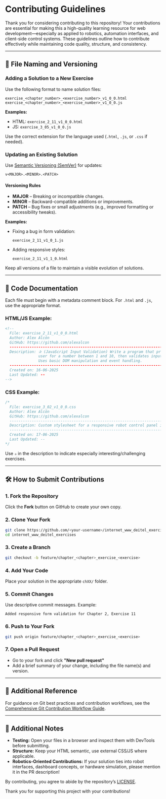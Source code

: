 # Contributing Guidelines

Thank you for considering contributing to this repository! Your contributions are essential for making this a high-quality learning resource for web development—especially as applied to robotics, automation interfaces, and client-side control systems. These guidelines outline how to contribute effectively while maintaining code quality, structure, and consistency.

---

## 📂 File Naming and Versioning

### Adding a Solution to a New Exercise

Use the following format to name solution files:

```
exercise_<chapter_number>_<exercise_number>_v1_0_0.html
exercise_<chapter_number>_<exercise_number>_v1_0_0.js
```

**Examples:**

- HTML: `exercise_2_11_v1_0_0.html`
- JS: `exercise_3_05_v1_0_0.js`

Use the correct extension for the language used (`.html`, `.js`, or `.css` if needed).

### Updating an Existing Solution

Use [Semantic Versioning (SemVer)](https://semver.org/) for updates:

```
v<MAJOR>.<MINOR>.<PATCH>
```

#### Versioning Rules

- **MAJOR** – Breaking or incompatible changes.
- **MINOR** – Backward-compatible additions or improvements.
- **PATCH** – Bug fixes or small adjustments (e.g., improved formatting or accessibility tweaks).

**Examples:**

- Fixing a bug in form validation:
  ```
  exercise_2_11_v1_0_1.js
  ```
- Adding responsive styles:
  ```
  exercise_2_11_v1_1_0.html
  ```

Keep all versions of a file to maintain a visible evolution of solutions.

---

## 📜 Code Documentation

Each file must begin with a metadata comment block. For `.html` and `.js`, use the appropriate format.

### HTML/JS Example:

```html
<!-- 
  File: exercise_2_11_v1_0_0.html
  Author: Alex Alcón
  GitHub: https://github.com/alexalcon
  --------------------------------------------------------------------------------
  Description: ✰ (JavaScript Input Validation) Write a program that prompts the
               user for a number between 1 and 10, then validates input with JS. 
               Uses basic DOM manipulation and event handling.
  --------------------------------------------------------------------------------
  Created on: 16-06-2025
  Last Updated: --
-->
```

### CSS Example:

```css
/*
  File: exercise_3_02_v1_0_0.css
  Author: Alex Alcón
  GitHub: https://github.com/alexalcon
  --------------------------------------------------------------------------------
  Description: Custom stylesheet for a responsive robot control panel interface.
  --------------------------------------------------------------------------------
  Created on: 17-06-2025
  Last Updated: --
*/
```

Use `✰` in the description to indicate especially interesting/challenging exercises.

---

## 🛠 How to Submit Contributions

### 1. Fork the Repository

Click the **Fork** button on GitHub to create your own copy.

### 2. Clone Your Fork

```bash
git clone https://github.com/<your-username>/internet_www_deitel_exercises.git
cd internet_www_deitel_exercises
```

### 3. Create a Branch

```bash
git checkout -b feature/chapter_<chapter>_exercise_<exercise>
```

### 4. Add Your Code

Place your solution in the appropriate `chXX/` folder.

### 5. Commit Changes

Use descriptive commit messages. Example:

```
Added responsive form validation for Chapter 2, Exercise 11
```

### 6. Push to Your Fork

```bash
git push origin feature/chapter_<chapter>_exercise_<exercise>
```

### 7. Open a Pull Request

- Go to your fork and click **"New pull request"**
- Add a brief summary of your change, including the file name(s) and version.

---

## 📘 Additional Reference

For guidance on Git best practices and contribution workflows, see the [Comprehensive Git Contribution Workflow Guide](./comprehensive_git_contribuition_workflow_guide.pdf).

---

## 🚀 Additional Notes

- **Testing:** Open your files in a browser and inspect them with DevTools before submitting.
- **Structure:** Keep your HTML semantic, use external CSS/JS where applicable.
- **Robotics-Oriented Contributions:** If your solution ties into robot interfaces, dashboard concepts, or hardware simulation, please mention it in the PR description!

By contributing, you agree to abide by the repository’s [LICENSE](LICENSE).

Thank you for supporting this project with your contributions!
